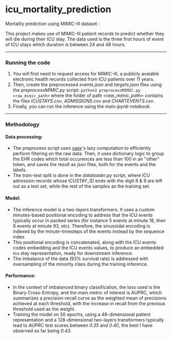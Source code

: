 # icu_mortality_prediction
Mortality prediction using MIMIC-III dataset :

This project makes use of MIMIC-III patient records to predict whether they will die during their ICU stay.
The data used is the three first hours of event of ICU stays which duration is between 24 and 48 hours.

---

### Running the code
1. You will first need to request access for MIMIC-III, a publicly avaiable electronic health records collected from ICU patients over 11 years.
2. Then, create the preprocessed *events.json* and *targets.json* files using the *preprocessMIMIC.py* script: `python3 preprocessMIMIC.py <raw_mimic_path>` where the folder of path *<raw_mimic_path>* contains the files *ICUSTAYS.csv*, *ADMISSIONS.csv* and *CHARTEVENTS.csv*.
3. Finally, you can run the inference using the *main.ipynb* notebook.

---

### Methodology

#### Data processing:
- The preprocess script uses [vaex](https://vaex.io/)'s lazy computation to efficiently perform filtering on the raw data.
Then, it uses dictionary logic to group the EHR codes which total occurences are less than 100 in an "other" token, and saves the result as json files, both for the events and the labels.
- The train-test split is done in the *dataloader.py* script, where ICU admission records whose ICUSTAY_ID ends with the digit 8 & 9 are left out as a test set, while the rest of the samples as the training set.

#### Model:
- The inference model is a two-layers transformers. It uses a custom minutes-based positional encoding to address that the ICU events typically occur in packed series (for instance 5 events at minute 18, then 8 events at minute 93, etc). Therefore, the sinusoidal encoding is indexed by the minute-timesteps of the events instead by the sequence index.
- This positional encoding is concatenated, along with the ICU events codes embedding and the ICU events values, to produce an embedded icu stay representation, ready for downstream inference.
- The imbalance of the data (93% survival rate) is addressed with oversampling of the minority class during the training inference.

#### Performance:
- In the context of imbalanced binary classification, the loss used is the Binary Cross-Entropy, and the main metric of interest is AUPRC, which summarizes a precision-recall curve as the weighted mean of precisions achieved at each threshold, with the increase in recall from the previous threshold used as the weight.
- Training the model on 50 epochs, using a 48-dimensional patient representation and a 128-dimensional two-layers transformers typically lead to AUPRC test scores between *0.35* and *0.40*, the best I have observed so far being *0.43*.

